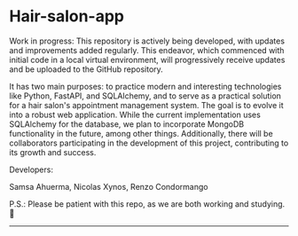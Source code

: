 # Hair-salon-app
Work in progress: This repository is actively being developed, with updates and improvements added regularly. This endeavor, which commenced with initial code in a local virtual environment, will progressively receive updates and be uploaded to the GitHub repository.

It has two main purposes: to practice modern and interesting technologies like Python, FastAPI, and SQLAlchemy, and to serve as a practical solution for a hair salon's appointment management system. The goal is to evolve it into a robust web application. While the current implementation uses SQLAlchemy for the database, we plan to incorporate MongoDB functionality in the future, among other things. Additionally, there will be collaborators participating in the development of this project, contributing to its growth and success.

Developers:

Samsa Ahuerma, Nicolas Xynos, Renzo Condormango

P.S.: Please be patient with this repo, as we are both working and studying. 🤍

---
